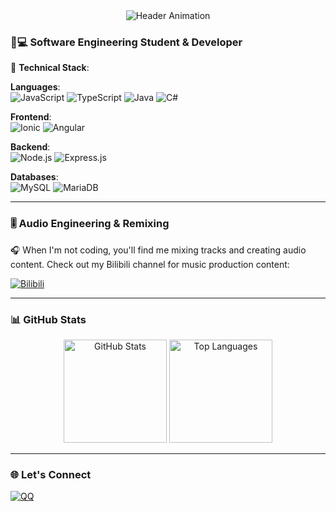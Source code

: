 <div align="center">
  <img src="https://readme-typing-svg.demolab.com?font=Roboto+Mono&weight=600&size=26&duration=4000&pause=1000&color=7E3ACE&center=true&vCenter=true&width=435&lines=Full-Stack+Developer;Audio+Engineer;Creative+Coder" alt="Header Animation" />
</div>

### 🥺💻 Software Engineering Student & Developer

🚀 ​**Technical Stack**:
  
  ​**Languages**:  
  ![JavaScript](https://img.shields.io/badge/-JavaScript-F7DF1E?logo=javascript&logoColor=black)
  ![TypeScript](https://img.shields.io/badge/-TypeScript-3178C6?logo=typescript&logoColor=white)
  ![Java](https://img.shields.io/badge/-Java-007396?logo=java&logoColor=white)
  ![C#](https://img.shields.io/badge/-C%23-239120?logo=c-sharp&logoColor=white)

  ​**Frontend**:  
  ![Ionic](https://img.shields.io/badge/-Ionic-3880FF?logo=ionic&logoColor=white)
  ![Angular](https://img.shields.io/badge/-Angular-DD0031?logo=angular&logoColor=white)

  ​**Backend**:  
  ![Node.js](https://img.shields.io/badge/-Node.js-339933?logo=node.js&logoColor=white)
  ![Express.js](https://img.shields.io/badge/-Express.js-000000?logo=express&logoColor=white)

  ​**Databases**:  
  ![MySQL](https://img.shields.io/badge/-MySQL-4479A1?logo=mysql&logoColor=white)
  ![MariaDB](https://img.shields.io/badge/-MariaDB-003545?logo=mariadb&logoColor=white)

---

### 🎚️ Audio Engineering & Remixing

🎧 When I'm not coding, you'll find me mixing tracks and creating audio content. Check out my Bilibili channel for music production content:

[![Bilibili](https://img.shields.io/badge/-B站-00A1D6?logo=bilibili&logoColor=white)](https://space.bilibili.com/1939095)

---

### 📊 GitHub Stats

<div align="center">
  <img height="165" src="https://github-readme-stats.vercel.app/api?username=RealTakoChannel&show_icons=true&theme=radical&hide_border=true" alt="GitHub Stats" />
  <img height="165" src="https://github-readme-stats.vercel.app/api/top-langs/?username=RealTakoChannel&layout=compact&theme=radical&hide_border=true" alt="Top Languages" />
</div>

---

### 🌐 Let's Connect
[![QQ](https://img.shields.io/badge/QQ-%2312B7F5?style=for-the-badge&logo=data:image/svg+xml;base64,PHN2ZyB4bWxucz0iaHR0cDovL3d3dy53My5vcmcvMjAwMC9zdmciIHZpZXdCb3g9IjAgMCAyNTYgMjU2Ij48cGF0aCBmaWxsPSIjZmZmIiBkPSJNMTI4IDBDNTcuMyAwIDAgNTcuMyAwIDEyOHM1Ny4zIDEyOCAxMjggMTI4czEyOC01Ny4zIDEyOC0xMjhTMTk4LjcgMCAxMjggMHptMCAyMzguNWMtNjEuMSAwLTExMC41LTQ5LjQtMTEwLjUtMTEwLjVTNjYuOSAxNy41IDEyOCAxNy41czExMC41IDQ5LjQgMTEwLjUgMTEwLjUtNDkuNCAxMTAuNS0xMTAuNSAxMTAuNXpNODcuMyAxMjMuNWgtMTV2LTE1aDE1djE1em0zNi44IDBoLTE1di0xNWgxNXYxNXptMzYuOCAwaC0xNXYtMTVoMTV2MTV6Ii8+PC9zdmc+)](tencent://message/?uin=873100637)
